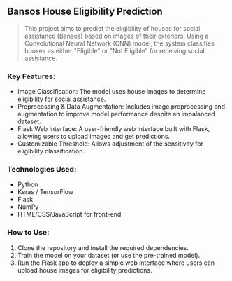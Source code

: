 ## Bansos House Eligibility Prediction
> This project aims to predict the eligibility of houses for social assistance (Bansos) based on images of their exteriors. Using a Convolutional Neural Network (CNN) model, the system classifies houses as either "Eligible" or "Not Eligible" for receiving social assistance.

### Key Features:
- Image Classification: The model uses house images to determine eligibility for social assistance.
- Preprocessing & Data Augmentation: Includes image preprocessing and augmentation to improve model performance despite an imbalanced dataset.
- Flask Web Interface: A user-friendly web interface built with Flask, allowing users to upload images and get predictions.
- Customizable Threshold: Allows adjustment of the sensitivity for eligibility classification.

### Technologies Used:
- Python
- Keras / TensorFlow
- Flask
- NumPy
- HTML/CSS/JavaScript for front-end

### How to Use:
1. Clone the repository and install the required dependencies.
2. Train the model on your dataset (or use the pre-trained model).
3. Run the Flask app to deploy a simple web interface where users can upload house images for eligibility predictions.

